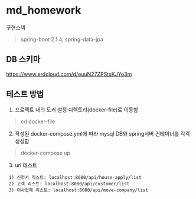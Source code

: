 # md_homework


구현스택
>spring-boot 2.1.4, spring-data-jpa

DB 스키마
------------
https://www.erdcloud.com/d/euuN27ZPStxKJYo3m


테스트 방법
-------------
1. 프로젝트 내의 도커 설정 디렉토리(docker-file)로 이동함
> cd docker-file

2. 작성된 docker-compose.yml에 따라 mysql DB와 spring서버 컨테이너를 각각 생성함
> docker-compose up

3. url 테스트 
```
 1) 신청서 리스트: localhost:8080/api/house-apply/list
 2) 고객 리스트: localhost:8080/api/customer/list
 3) 이사업체 리스트: localhost:8080/api/move-company/list
 ```
